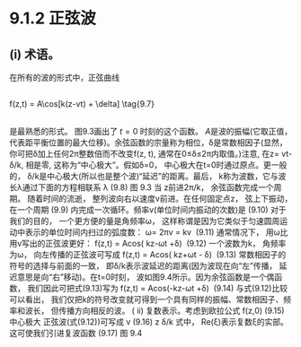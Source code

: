 # 9.1.2 正弦波

## (i) 术语。

在所有的波的形式中，正弦曲线
##
  f(z,t) = A\cos[k(z-vt) + \delta]
  \tag{9.7}
##
是最熟悉的形式。
图9.3画出了 $t=0$ 时刻的这个函数。
$A$是波的振幅(它取正值， 代表距平衡位置的最大位移)。余弦函数的宗量称为相位，δ是常数相因子(显然， 你可把δ加上任何2π整数倍而不改变f(z, t), 通常在0≤δ≤2π内取值。)注意, 在z= vt-δ/k, 相是零, 这称为“中心极大”。假如δ=0， 中心极大在t=0时通过原点。更一般的， δ/k是中心极大(所以也是整个波)“延迟”的距离。最后， k称为波数，它与波长λ通过下面的方程相联系
λ
(9.8)
图 9.3
当 z前进2π/k， 余弦函数完成一个周期。
随着时间的流逝， 整列波向右以速度v前进。在任何固定点z， 弦上下振动， 在一个周期
(9.9)
内完成一次循环。频率v(单位时间内振动的次数)是
(9.10)
对于我们的目的， 一个更方便的量是角频率ω， 这样称谓是因为它类似于匀速圆周运动中表示的单位时间内扫过的弧度数：
ω= 2πv = kv  (9.11)
通常情况下， 用ω比用v写出的正弦波更好：
f(z,t) = Acos( kz-ωt +δ)  (9.12)
一个波数为k， 角频率为ω， 向左传播的正弦波可写成
f(z,t) = Acos( kz+ωt - δ)  (9.13)
常数相因子的符号的选择与前面的一致， 即δ/k表示波延迟的距离(因为波现在向“左”传播， 延迟意思是向“右”移动)。在t=0时刻， 波如图9.4所示。因为余弦函数是一个偶函数， 我们因此可把式(9.13)写为
f(z,t) = Acos(-kz-ωt +δ)  (9.14)
与式(9.12)比较可以看出， 我们仅把k的符号改变就可得到一个具有同样的振幅、常数相因子、频率和波长， 但传播方向相反的波。
( ii) 复数表示。考虑到欧拉公式
f(z,0)
(9.15)
中心极大
正弦波(式(9.12))可写成
v
(9.16)
z
δ/k
式中， Re(ξ)表示复数ξ的实部。这可使我们引进复波函数
(9.17)
图 9.4

